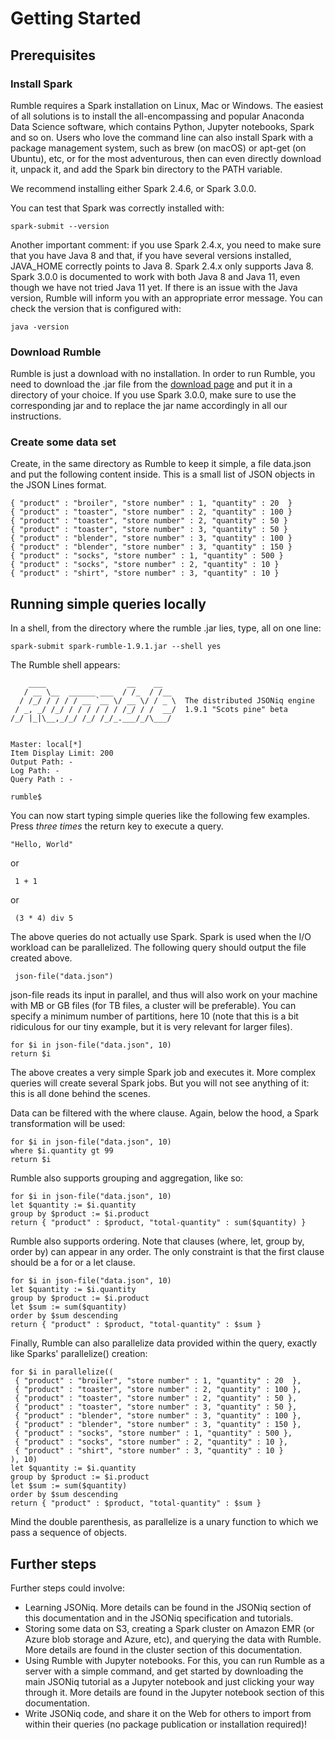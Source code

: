 # Getting Started

## Prerequisites

### Install Spark

Rumble requires a Spark installation on Linux, Mac or Windows. The easiest of all solutions is to install the all-encompassing and popular Anaconda Data Science software, which contains Python, Jupyter notebooks, Spark and so on. Users who love the command line can also install Spark with a package management system, such as brew (on macOS) or apt-get (on Ubuntu), etc, or for the most adventurous, then can even directly download it, unpack it, and add the Spark bin directory to the PATH variable.

We recommend installing either Spark 2.4.6, or Spark 3.0.0.

You can test that Spark was correctly installed with:

    spark-submit --version
    
Another important comment: if you use Spark 2.4.x, you need to make sure that you have Java 8 and that, if you have several versions installed, JAVA_HOME correctly points to Java 8. Spark 2.4.x only supports Java 8. Spark 3.0.0 is documented to work with both Java 8 and Java 11, even though we have not tried Java 11 yet. If there is an issue with the Java version, Rumble will inform you with an appropriate error message. You can check the version that is configured with:

    java -version


### Download Rumble

Rumble is just a download with no installation. In order to run Rumble, you need to download the .jar file from the [download page](https://github.com/Sparksoniq/rumble/releases) and put it in a directory of your choice. If you use Spark 3.0.0, make sure to use the corresponding jar and to replace the jar name accordingly in all our instructions.

### Create some data set

Create, in the same directory as Rumble to keep it simple, a file data.json and put the following content inside. This is a small list of JSON objects in the JSON Lines format.

    { "product" : "broiler", "store number" : 1, "quantity" : 20  }
    { "product" : "toaster", "store number" : 2, "quantity" : 100 }
    { "product" : "toaster", "store number" : 2, "quantity" : 50 }
    { "product" : "toaster", "store number" : 3, "quantity" : 50 }
    { "product" : "blender", "store number" : 3, "quantity" : 100 }
    { "product" : "blender", "store number" : 3, "quantity" : 150 }
    { "product" : "socks", "store number" : 1, "quantity" : 500 }
    { "product" : "socks", "store number" : 2, "quantity" : 10 }
    { "product" : "shirt", "store number" : 3, "quantity" : 10 }

## Running simple queries locally

In a shell, from the directory where the rumble .jar lies, type, all on one line:

    spark-submit spark-rumble-1.9.1.jar --shell yes
                 
The Rumble shell appears:

        ____                  __    __   
       / __ \__  ______ ___  / /_  / /__ 
      / /_/ / / / / __ `__ \/ __ \/ / _ \  The distributed JSONiq engine
     / _, _/ /_/ / / / / / / /_/ / /  __/  1.9.1 "Scots pine" beta
    /_/ |_|\__,_/_/ /_/ /_/_.___/_/\___/
    
    
    Master: local[*]
    Item Display Limit: 200
    Output Path: -
    Log Path: -
    Query Path : -

    rumble$
    
You can now start typing simple queries like the following few examples. Press *three times* the return key to execute a query.

    "Hello, World"
    
or
 
     1 + 1
     
or
 
     (3 * 4) div 5
     
The above queries do not actually use Spark. Spark is used when the I/O workload can be parallelized. The following query should output the file created above.
     
     json-file("data.json")
     
json-file reads its input in parallel, and thus will also work on your machine with MB or GB files (for TB files, a cluster will be preferable). You can specify a minimum number of partitions, here 10 (note that this is a bit ridiculous for our tiny example, but it is very relevant for larger files).

    for $i in json-file("data.json", 10)
    return $i

The above creates a very simple Spark job and executes it. More complex queries will create several Spark jobs. But you will not see anything of it: this is all done behind the scenes.

Data can be filtered with the where clause. Again, below the hood, a Spark transformation will be used:

    for $i in json-file("data.json", 10)
    where $i.quantity gt 99
    return $i
    
Rumble also supports grouping and aggregation, like so:

    for $i in json-file("data.json", 10)
    let $quantity := $i.quantity
    group by $product := $i.product
    return { "product" : $product, "total-quantity" : sum($quantity) }
    

Rumble also supports ordering. Note that clauses (where, let, group by, order by) can appear in any order.
The only constraint is that the first clause should be a for or a let clause.

    for $i in json-file("data.json", 10)
    let $quantity := $i.quantity
    group by $product := $i.product
    let $sum := sum($quantity)
    order by $sum descending
    return { "product" : $product, "total-quantity" : $sum }

Finally, Rumble can also parallelize data provided within the query, exactly like Sparks' parallelize() creation:

    for $i in parallelize((
     { "product" : "broiler", "store number" : 1, "quantity" : 20  },
     { "product" : "toaster", "store number" : 2, "quantity" : 100 },
     { "product" : "toaster", "store number" : 2, "quantity" : 50 },
     { "product" : "toaster", "store number" : 3, "quantity" : 50 },
     { "product" : "blender", "store number" : 3, "quantity" : 100 },
     { "product" : "blender", "store number" : 3, "quantity" : 150 },
     { "product" : "socks", "store number" : 1, "quantity" : 500 },
     { "product" : "socks", "store number" : 2, "quantity" : 10 },
     { "product" : "shirt", "store number" : 3, "quantity" : 10 }
    ), 10)
    let $quantity := $i.quantity
    group by $product := $i.product
    let $sum := sum($quantity)
    order by $sum descending
    return { "product" : $product, "total-quantity" : $sum }

Mind the double parenthesis, as parallelize is a unary function to which we pass a sequence of objects.

## Further steps

Further steps could involve:

- Learning JSONiq. More details can be found in the JSONiq section of this documentation and in the JSONiq specification and tutorials.
- Storing some data on S3, creating a Spark cluster on Amazon EMR (or Azure blob storage and Azure, etc), and querying the data with Rumble. More details are found in the cluster section of this documentation.
- Using Rumble with Jupyter notebooks. For this, you can run Rumble as a server with a simple command, and get started by downloading the main JSONiq tutorial as a Jupyter notebook and just clicking your way through it. More details are found in the Jupyter notebook section of this documentation.
- Write JSONiq code, and share it on the Web for others to import from within their queries (no package publication or installation required)!


